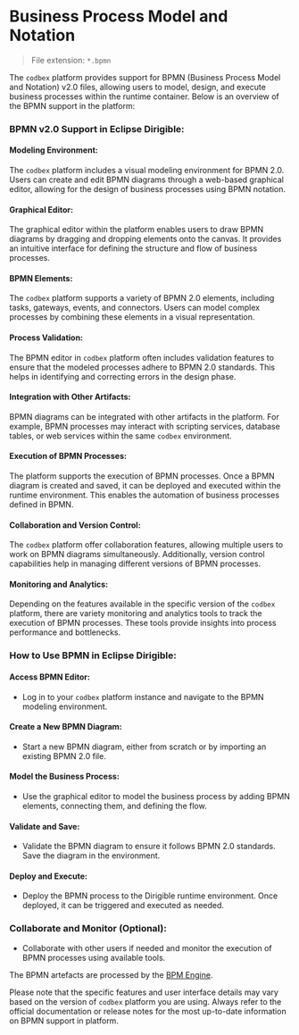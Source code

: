 # Business Process Model and Notation

> File extension: `*.bpmn`

The `codbex` platform provides support for BPMN (Business Process Model and Notation) v2.0 files, allowing users to model, design, and execute business processes within the runtime container. Below is an overview of the BPMN support in the platform:

### BPMN v2.0 Support in Eclipse Dirigible:

#### Modeling Environment:

The `codbex` platform includes a visual modeling environment for BPMN 2.0. Users can create and edit BPMN diagrams through a web-based graphical editor, allowing for the design of business processes using BPMN notation.

#### Graphical Editor:

The graphical editor within the platform enables users to draw BPMN diagrams by dragging and dropping elements onto the canvas. It provides an intuitive interface for defining the structure and flow of business processes.

#### BPMN Elements:

The `codbex` platform supports a variety of BPMN 2.0 elements, including tasks, gateways, events, and connectors. Users can model complex processes by combining these elements in a visual representation.

#### Process Validation:

The BPMN editor in `codbex` platform often includes validation features to ensure that the modeled processes adhere to BPMN 2.0 standards. This helps in identifying and correcting errors in the design phase.

#### Integration with Other Artifacts:

BPMN diagrams can be integrated with other artifacts in the platform. For example, BPMN processes may interact with scripting services, database tables, or web services within the same `codbex` environment.

#### Execution of BPMN Processes:

The platform supports the execution of BPMN processes. Once a BPMN diagram is created and saved, it can be deployed and executed within the runtime environment. This enables the automation of business processes defined in BPMN.

#### Collaboration and Version Control:

The `codbex` platform offer collaboration features, allowing multiple users to work on BPMN diagrams simultaneously. Additionally, version control capabilities help in managing different versions of BPMN processes.

#### Monitoring and Analytics:

Depending on the features available in the specific version of the `codbex` platform, there are variety monitoring and analytics tools to track the execution of BPMN processes. These tools provide insights into process performance and bottlenecks.

### How to Use BPMN in Eclipse Dirigible:

#### Access BPMN Editor:

* Log in to your `codbex` platform instance and navigate to the BPMN modeling environment.

#### Create a New BPMN Diagram:

* Start a new BPMN diagram, either from scratch or by importing an existing BPMN 2.0 file.

#### Model the Business Process:

* Use the graphical editor to model the business process by adding BPMN elements, connecting them, and defining the flow.

#### Validate and Save:

* Validate the BPMN diagram to ensure it follows BPMN 2.0 standards. Save the diagram in the environment.

#### Deploy and Execute:

* Deploy the BPMN process to the Dirigible runtime environment. Once deployed, it can be triggered and executed as needed.

### Collaborate and Monitor (Optional):

* Collaborate with other users if needed and monitor the execution of BPMN processes using available tools.

The BPMN artefacts are processed by the [BPM Engine](../../engines/bpm/).

Please note that the specific features and user interface details may vary based on the version of `codbex` platform you are using. Always refer to the official documentation or release notes for the most up-to-date information on BPMN support in platform.
